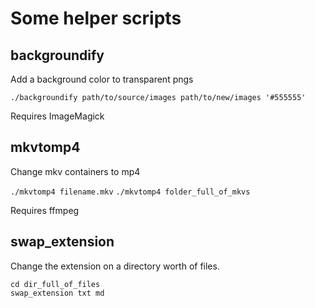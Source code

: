 # Some helper scripts

## backgroundify
Add a background color to transparent pngs

`./backgroundify path/to/source/images path/to/new/images '#555555'`

Requires ImageMagick

## mkvtomp4
Change mkv containers to mp4

`./mkvtomp4 filename.mkv`
`./mkvtomp4 folder_full_of_mkvs`

Requires ffmpeg

## swap_extension
Change the extension on a directory worth of files.

```
cd dir_full_of_files
swap_extension txt md
```

